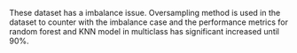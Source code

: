 These dataset has a imbalance issue. Oversampling method is used in the dataset to counter with the imbalance case and the performance metrics for random forest and KNN model in multiclass has significant increased until 90%. 
